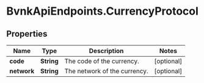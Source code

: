 # BvnkApiEndpoints.CurrencyProtocol

## Properties

Name | Type | Description | Notes
------------ | ------------- | ------------- | -------------
**code** | **String** | The code of the currency. | [optional] 
**network** | **String** | The network of the currency. | [optional] 


